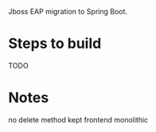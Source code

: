 Jboss EAP migration to Spring Boot.

# Steps to build
TODO

# Notes
no delete method
kept frontend monolithic

